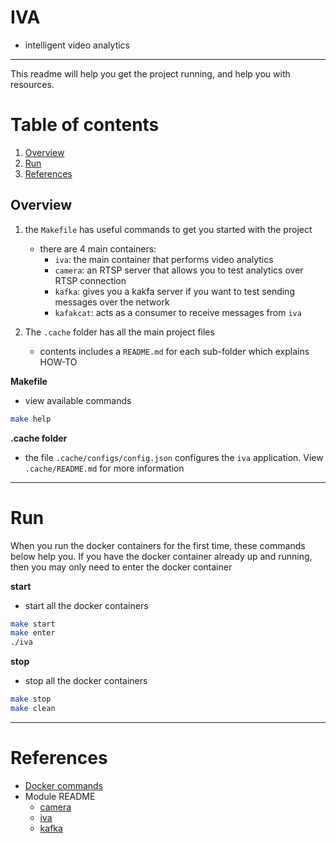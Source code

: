 # IVA

- intelligent video analytics

---

This readme will help you get the project running, and help you with resources.

# Table of contents

1. [Overview](#Overview)
2. [Run](#Run)
3. [References](#References)


<a name="Overview"></a>
## Overview


1. the `Makefile` has useful commands to get you started with the project
   - there are 4 main containers: 
     - `iva`: the main container that performs video analytics
     - `camera`: an RTSP server that allows you to test analytics over RTSP connection
     - `kafka`: gives you a kakfa server if you want to test sending messages over the network
     - `kafakcat`: acts as a consumer to receive messages from `iva`

2. The `.cache` folder has all the main project files
    - contents includes a `README.md` for each sub-folder which explains HOW-TO

__Makefile__

- view available commands
```bash
make help 
```

__.cache folder__

- the file `.cache/configs/config.json` configures the `iva` application.  View `.cache/README.md` for more information


---

<a name="Run"></a>
# Run

When you run the docker containers for the first time, these commands below help you.  If you have the docker container already up and running, then you may only need to enter the docker container

__start__

- start all the docker containers
```bash
make start
make enter
./iva
```

__stop__

- stop all the docker containers
```bash
make stop
make clean  
```

---

<a name="References"></a>
# References

- [Docker commands](https://docs.docker.com/engine/reference/commandline/cli/)
- Module README
  - [camera](.cache/camera.md)
  - [iva](.cache/iva.md)
  - [kafka](.cache/kafka.md)
